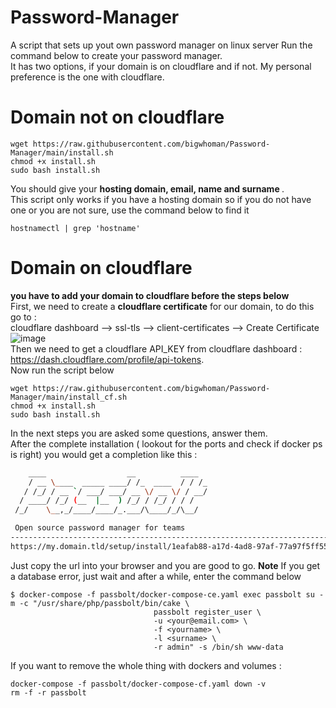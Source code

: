# Password-Manager
A script that sets up yout own password manager on linux server
Run the command below to create your password manager.<br>
It has two options, if your domain is on cloudflare and if not. My personal preference is the one with cloudflare.
# Domain not on cloudflare
```shell
wget https://raw.githubusercontent.com/bigwhoman/Password-Manager/main/install.sh
chmod +x install.sh
sudo bash install.sh
```
You should give your <b> hosting domain, email, name and surname </b>.<br>
This script only works if you have a hosting domain so if you do not have one or you are not sure, use the command below to find it
```shell
hostnamectl | grep 'hostname'
```
# Domain on cloudflare
<b>you have to add your domain to cloudflare before the steps below</b><br>
First, we need to create a <b>cloudflare certificate</b> for our domain, to do this go to : <br>
cloudflare dashboard --> ssl-tls --> client-certificates --> Create Certificate <br>
![image](https://user-images.githubusercontent.com/79264715/233497050-c85bd3a2-f042-4cc8-953f-b977d97e84f5.png)
<br>
Then we need to get a cloudflare API_KEY from cloudflare dashboard : <l>https://dash.cloudflare.com/profile/api-tokens</l>.
<br>
Now run the script below
```shell
wget https://raw.githubusercontent.com/bigwhoman/Password-Manager/main/install_cf.sh
chmod +x install.sh
sudo bash install.sh
```
In the next steps you are asked some questions, answer them.<br>
After the complete installation ( lookout for the ports and check if docker ps is right) you would get 
a completion like this : 
```bash
    ____                  __          ____  
    / __ \____  _____ ____/ /_  ____  / / /_ 
   / /_/ / __ `/ ___/ ___/ __ \/ __ \/ / __/ 
  / ____/ /_/ (__  |__  ) /_/ / /_/ / / /    
 /_/    \__,_/____/____/_.___/\____/_/\__/   

 Open source password manager for teams
-------------------------------------------------------------------------------
https://my.domain.tld/setup/install/1eafab88-a17d-4ad8-97af-77a97f5ff552/f097be64-3703-41e2-8ea2-d59cbe1c15bc
```
Just copy the url into your browser and you are good to go.
<b>Note</b>
If you get a database error, just wait and after a while, enter the command below 
```shell
$ docker-compose -f passbolt/docker-compose-ce.yaml exec passbolt su -m -c "/usr/share/php/passbolt/bin/cake \
                                passbolt register_user \
                                -u <your@email.com> \
                                -f <yourname> \
                                -l <surname> \
                                -r admin" -s /bin/sh www-data
```
If you want to remove the whole thing with dockers and volumes : 
```shell
docker-compose -f passbolt/docker-compose-cf.yaml down -v
rm -f -r passbolt
```
